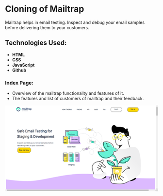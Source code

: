 # Cloning of  Mailtrap
 Mailtrap helps in email testing.
 Inspect and debug your email samples before delivering them to your customers.
 
 ## Technologies Used:
 
- **HTML**
- **CSS**
- **JavaScript**
- **Github**


### Index Page:
- Overview of the mailtrap functionality and features of it.
- The features and list of customers of mailtrap and their feedback.
<img width="917" alt="homepage" src = "https://github.com/suraj588/Titans-Arsenic/blob/main/resource/Screenshot%20(230).png?raw=true"/>

